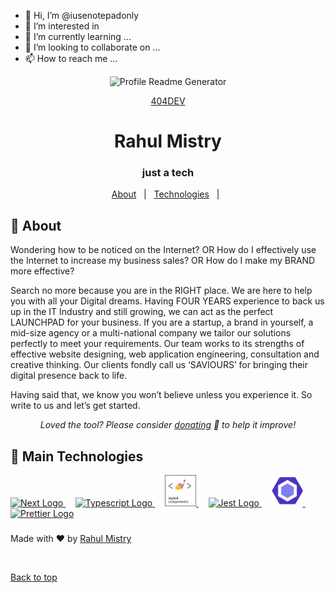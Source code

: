 - 👋 Hi, I’m @iusenotepadonly
- 👀 I’m interested in 
- 🌱 I’m currently learning ...
- 💞️ I’m looking to collaborate on ...
- 📫 How to reach me ...


<div align="center" id="top">
  <img src="https://profile-readme-generator.com/assets/app.png" width="900" alt="Profile Readme Generator" />

  <a href="https://404dev.in">404DEV</a>
</div>

<div align="center">
  <h1>Rahul Mistry</h1>
  <h3>just a tech</h3>
</div>

<p align="center">
  <a href="#dart-about">About</a> &#xa0; | &#xa0;
  <a href="#rocket-main-technologies">Technologies</a> &#xa0; | &#xa0;
</p>

## :dart: About ##

Wondering how to be noticed on the Internet? OR How do I effectively use the Internet to increase my business sales? OR How do I make my BRAND more effective?

Search no more because you are in the RIGHT place. We are here to help you with all your Digital dreams. Having FOUR YEARS experience to back us up in the IT Industry and still growing, we can act as the perfect LAUNCHPAD for your business. If you are a startup, a brand in yourself, a mid-size agency or a multi-national company we tailor our solutions perfectly to meet your requirements. Our team works to its strengths of effective website designing, web application engineering, consultation and creative thinking. Our clients fondly call us ‘SAVIOURS’ for bringing their digital presence back to life.

Having said that, we know you won’t believe unless you experience it. So write to us and let’s get started.

<p align="center">
  <i>Loved the tool? Please consider <a href="#">donating</a> 💸 to help it improve!</i>
</p>

## :rocket: Main Technologies ##

<a href="https://nextjs.org">
  <img width="50" title="NextJs" alt="Next Logo" src="https://raw.githubusercontent.com/maurodesouza/maurodesouza/master/assets/next-logo.svg">
</a> &#xa0; &#xa0;

<a href="https://www.typescriptlang.org">
  <img width="50" title="Typescript" alt="Typescript Logo" src="https://raw.githubusercontent.com/maurodesouza/maurodesouza/master/assets/typescript-logo.svg">
</a> &#xa0; &#xa0;

<a href="https://styled-components.com">
  <img width="50" title="Styled Components" alt="Styled Components Logo" src="https://raw.githubusercontent.com/github/explore/80688e429a7d4ef2fca1e82350fe8e3517d3494d/topics/styled-components/styled-components.png">
</a> &#xa0; &#xa0;

<a href="https://jestjs.io">
  <img width="50" title="Jest" alt="Jest Logo" src="https://raw.githubusercontent.com/maurodesouza/maurodesouza/master/assets/jest-logo.svg">
</a> &#xa0; &#xa0;

<a href="https://eslint.org">
  <img  width="50" title="Eslint" alt="Eslint Logo" src="https://raw.githubusercontent.com/github/explore/80688e429a7d4ef2fca1e82350fe8e3517d3494d/topics/eslint/eslint.png">
</a> &#xa0; &#xa0;

<a href="https://prettier.io">
  <img width="50" title="Prettier" alt="Prettier Logo" src="https://prettier.io/icon.png">
</a>

###


Made with :heart: by <a href="https://github.com/iusenotepadonly" target="_blank">Rahul Mistry</a>

&#xa0;

<a href="#top">Back to top</a>
